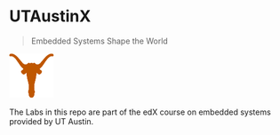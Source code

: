 # UTAustinX

> Embedded Systems Shape the World

<a href="https://github.com/UTAustinX/ut_logo.png">
<img src="ut_logo.png" alt="Texas Longhorns Logo" width="80" height="80">
</a>

The Labs in this repo are part of the edX course on embedded systems provided
by UT Austin.
